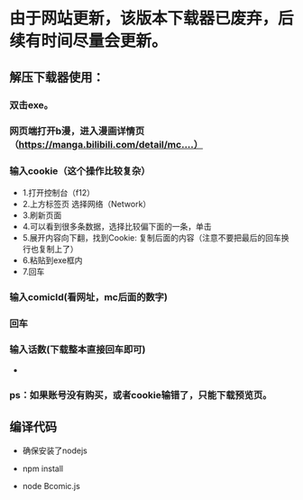 # 由于网站更新，该版本下载器已废弃，后续有时间尽量会更新。


## 解压下载器使用：

### 双击exe。
### 网页端打开b漫，进入漫画详情页（https://manga.bilibili.com/detail/mc....）
### 输入cookie（这个操作比较复杂）
- 	1.打开控制台（f12）
- 	2.上方标签页 选择网络（Network）
- 	3.刷新页面
- 	4.可以看到很多条数据，选择比较偏下面的一条，单击
- 	5.展开内容向下翻，找到Cookie: 复制后面的内容（注意不要把最后的回车换行也复制上了）
- 	6.粘贴到exe框内
- 	7.回车
### 输入comicId(看网址，mc后面的数字)
### 回车
### 输入话数(下载整本直接回车即可)
- 
### ps：如果账号没有购买，或者cookie输错了，只能下载预览页。

## 编译代码
- 确保安装了nodejs

- npm install
- node Bcomic.js